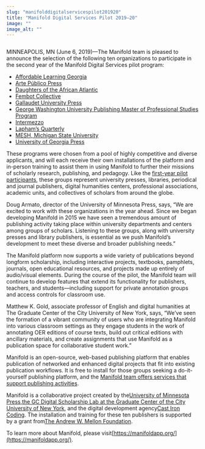 ```yaml
---
slug: "manifolddigitalservicespilot201920"
title: "Manifold Digital Services Pilot 2019–20"
image: ""
image_alt: ""
---
```




<!--truncate-->

<img src="/img/blog/legacy_wp/2019/06/Image-from-iOS-1024x682.jpg" alt="" class="wp-image-525" />

MINNEAPOLIS, MN (June 6, 2019)—The Manifold team is pleased to announce the selection of the following ten organizations to participate in the second year of the Manifold Digital Services pilot program:

- [Affordable Learning Georgia](https://www.affordablelearninggeorgia.org/)
- [Arte Público Press](https://artepublicopress.com/recovery-project/)
- [Daughters of the African Atlantic](https://www.africanatlanticdaughters.com/)
- [Fembot Collective](https://fembot.adanewmedia.org)
- [Gallaudet University Press](http://gupress.gallaudet.edu/)
- [George Washington University Publishing Master of Professional Studies Program](http://cps.gwu.edu/publishing)
- [Intermezzo](http://intermezzo.enculturation.net/)
- [Lapham’s Quarterly](http://www.laphamsquarterly.org)
- [MESH, Michigan State University](http://www.meshresearch.net/)
- [University of Georgia Press](https://ugapress.org)

These programs were chosen from a pool of highly competitive and diverse applicants, and will each receive their own installations of the platform and in-person training to assist them in using Manifold to further their missions of scholarly research, publishing, and pedagogy. Like the [first-year pilot participants](http://blog.manifoldapp.org/2018/08/30/ten-publishers-to-begin-using-manifold/), these groups represent university presses, libraries, periodical and journal publishers, digital humanities centers, professional associations, academic units, and collectives of scholars from around the globe.

Doug Armato, director of the University of Minnesota Press, says, “We are excited to work with these organizations in the year ahead. Since we began developing Manifold in 2015 we have seen a tremendous amount of publishing activity taking place within university departments and centers among groups of scholars. Listening to these groups, along with university presses and library publishers, is essential as we push Manifold’s development to meet these diverse and broader publishing needs.”

The Manifold platform now supports a wide variety of publications beyond longform scholarship, including interactive projects, textbooks, pamphlets, journals, open educational resources, and projects made up entirely of audio/visual elements. During the course of the pilot, the Manifold team will continue to develop features that extend its functionality for publishers, teachers, and students—including support for private annotation groups and access controls for classroom use.

Matthew K. Gold, associate professor of English and digital humanities at The Graduate Center of the City University of New York, says, “We’ve seen the formation of a vibrant community of users who are integrating Manifold into various classroom settings as they engage students in the work of annotating OER editions of course texts, build out critical editions with ancillary materials, and create assignments that use Manifold as a publication space for collaborative student work.”

Manifold is an open-source, web-based publishing platform that enables publication of networked and enhanced digital projects that fit into existing publication workflows. It is free to install for those groups seeking a do-it-yourself publishing platform, and the [Manifold team offers services that support publishing activities](https://manifoldapp.org/services).

Manifold is a collaborative project created by the[University of Minnesota Press](https://www.upress.umn.edu/),[the GC Digital Scholarship Lab at the Graduate Center of the City University of New York](https://gcdsl.commons.gc.cuny.edu/home2/), and the digital development agency[Cast Iron Coding](http://castironcoding.com/). The installation and training for these ten publishers is supported by a grant from[The Andrew W. Mellon Foundation](https://mellon.org/).

To learn more about Manifold, please visit[https://manifoldapp.org/](https://manifoldapp.org/).



